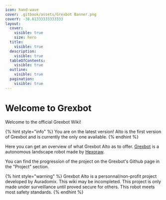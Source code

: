 ```yaml
---
icon: hand-wave
cover: .gitbook/assets/Grexbot Banner.png
coverY: -38.61333333333333
layout:
  cover:
    visible: true
    size: hero
  title:
    visible: true
  description:
    visible: true
  tableOfContents:
    visible: true
  outline:
    visible: true
  pagination:
    visible: true
---
```


# Welcome to Grexbot

Welcome to the official Grexbot Wiki!

{% hint style="info" %}
You are on the latest version! Alto is the first version of Grexbot and is currently the only one available.
{% endhint %}

Here you can get an overview of what Grexbot Alto as to offer. [Grexbot](https://grexbot.com) is a autonomous landscape robot made by [Hexoraw](https://hexoraw.com).

You can find the progression of the project on the Grexbot's Github page in the "Project" section.

{% hint style="warning" %}
Grexbot Alto is a personnal/non-profit project developed by Auradomix. This wiki may be incompleted. This project is only made under surveillance until proved secure for others. This robot meets most safety standards.
{% endhint %}
